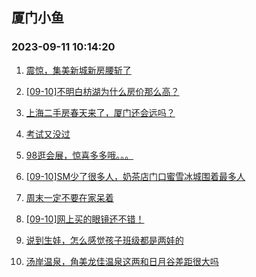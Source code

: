 ## 厦门小鱼 
### 2023-09-11 10:14:20

1. [震惊，集美新城新房腰斩了](http://bbs.xmfish.com/read-htm-tid-18069470.html)

2. [[09-10]不明白枋湖为什么房价那么高？](http://bbs.xmfish.com/read-htm-tid-18069554.html)

3. [上海二手房春天来了，厦门还会远吗？](http://bbs.xmfish.com/read-htm-tid-18069494.html)

4. [考试又没过](http://bbs.xmfish.com/read-htm-tid-18069603.html)

5. [98逛会展，惊喜多多哦。。。](http://bbs.xmfish.com/read-htm-tid-18069623.html)

6. [[09-10]SM少了很多人，奶茶店门口蜜雪冰城围着最多人](http://bbs.xmfish.com/read-htm-tid-18069599.html)

7. [周末一定不要在家呆着](http://bbs.xmfish.com/read-htm-tid-18069669.html)

8. [[09-10]网上买的眼镜还不错！](http://bbs.xmfish.com/read-htm-tid-18069454.html)

9. [说到生娃，怎么感觉孩子班级都是两娃的](http://bbs.xmfish.com/read-htm-tid-18069550.html)

10. [汤岸温泉，角美龙佳温泉这两和日月谷差距很大吗](http://bbs.xmfish.com/read-htm-tid-18069456.html)

